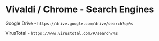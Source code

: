 # Vivaldi / Chrome - Search Engines

Google Drive - `https://drive.google.com/drive/search?q=%s`

VirusTotal - `https://www.virustotal.com/#/search/%s`

